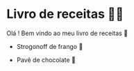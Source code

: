 # **Livro de receitas :man_cook:**

Olá ! Bem vindo ao meu livro de receitas :wave:

- Strogonoff de frango :chicken:

- Pavê de chocolate :chocolate_bar:

